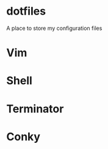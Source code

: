 dotfiles
========

A place to store my configuration files

Vim
=======

Shell
=======

Terminator
=======

Conky
=======
